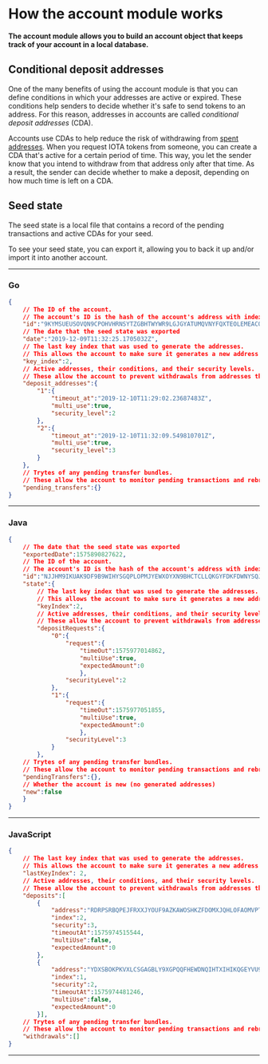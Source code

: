 # How the account module works

**The account module allows you to build an account object that keeps track of your account in a local database.**

## Conditional deposit addresses

One of the many benefits of using the account module is that you can define conditions in which your addresses are active or expired. These conditions help senders to decide whether it's safe to send tokens to an address. For this reason, addresses in accounts are called _conditional deposit addresses_ (CDA).

Accounts use CDAs to help reduce the risk of withdrawing from [spent addresses](root://getting-started/1.0/references/glossary.md#spent-address). When you request IOTA tokens from someone, you can create a CDA that's active for a certain period of time. This way, you let the sender know that you intend to withdraw from that address only after that time. As a result, the sender can decide whether to make a deposit, depending on how much time is left on a CDA.

## Seed state

The seed state is a local file that contains a record of the pending transactions and active CDAs for your seed.

To see your seed state, you can export it, allowing you to back it up and/or import it into another account.

--------------------
### Go
```json
{
    // The ID of the account.
    // The account's ID is the hash of the account's address with index 0 and security level 2
    "id":"9KYMSUEUSOVQN9CPOHVHRNSYTZGBHTWYWR9LGJGYATUMQVNYFQXTEOLEMEACONMAR9AELKPVRCMGQ9MMD",
    // The date that the seed state was exported
    "date":"2019-12-09T11:32:25.1705032Z",
    // The last key index that was used to generate the addresses.
    // This allows the account to make sure it generates a new address
    "key_index":2,
    // Active addresses, their conditions, and their security levels.
    // These allow the account to prevent withdrawals from addresses that may still receive deposits
    "deposit_addresses":{
        "1":{
            "timeout_at":"2019-12-10T11:29:02.23687483Z",
            "multi_use":true,
            "security_level":2
        },
        "2":{
            "timeout_at":"2019-12-10T11:32:09.549810701Z",
            "multi_use":true,
            "security_level":3
        }
    },
    // Trytes of any pending transfer bundles.
    // These allow the account to monitor pending transactions and rebroadcast or reattach them if necessary
    "pending_transfers":{}
}
```
---
### Java
```json
{
    // The date that the seed state was exported
    "exportedDate":1575890827622,
    // The ID of the account.
    // The account's ID is the hash of the account's address with index 0 and security level 2
    "id":"NJJHM9IKUAK9DF9B9WIHYSGQPLOPMJYEWXOYXN9BHCTCLLQKGYFDKFDWNYSQJLFFMJCABVDMG9S9DH9FY",
    "state":{
        // The last key index that was used to generate the addresses.
        // This allows the account to make sure it generates a new address
        "keyIndex":2,
        // Active addresses, their conditions, and their security levels.
        // These allow the account to prevent withdrawals from addresses that may still receive deposits
        "depositRequests":{
            "0":{
                "request":{
                    "timeOut":1575977014862,
                    "multiUse":true,
                    "expectedAmount":0
                    },
                "securityLevel":2
            },
            "1":{
                "request":{
                    "timeOut":1575977051855,
                    "multiUse":true,
                    "expectedAmount":0
                    },
                "securityLevel":3
            }
        },
    // Trytes of any pending transfer bundles.
    // These allow the account to monitor pending transactions and rebroadcast or reattach them if necessary
    "pendingTransfers":{},
    // Whether the account is new (no generated addresses)
    "new":false
    }
}
```
---
### JavaScript
```json
{
    // The last key index that was used to generate the addresses.
    // This allows the account to make sure it generates a new address
    "lastKeyIndex": 2,
    // Active addresses, their conditions, and their security levels.
    // These allow the account to prevent withdrawals from addresses that may still receive deposits
    "deposits":[
        {
            "address":"RDRPSRBQPEJFRXXJYOUF9AZKAWOSHKZFDOMXJQHLOFAOMVPTQEKDKDKTKQJQ9QKGQHSJGQQZCHTAVCLUW",
            "index":2,
            "security":3,
            "timeoutAt":1575974515544,
            "multiUse":false,
            "expectedAmount":0
        },
        {
            "address":"YDXSBOKPKVXLCSGAGBLY9XGPQQFHEWDNQIHTXIHIKQGEYVU9RBUPE9GRZMPXNLDRBUZTDOQFF9NIASMYC",
            "index":1,
            "security":2,
            "timeoutAt":1575974481246,
            "multiUse":false,
            "expectedAmount":0
        }],
    // Trytes of any pending transfer bundles.
    // These allow the account to monitor pending transactions and rebroadcast or reattach them if necessary
    "withdrawals":[]
}
```
--------------------

